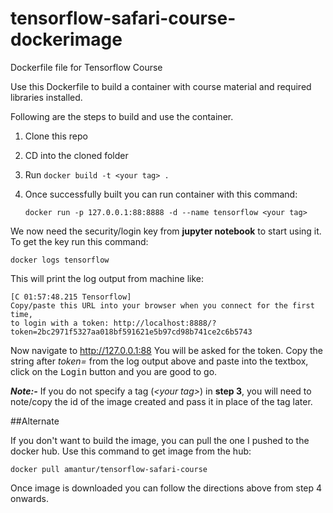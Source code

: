 # tensorflow-safari-course-dockerimage

Dockerfile file for Tensorflow Course

Use this Dockerfile to build a container with course material and required libraries installed. 

Following are the steps to build and use the container.

1. Clone this repo
2. CD into the cloned folder
3. Run `docker build -t <your tag> .`
4. Once successfully built you can run container with this command:

   `docker run -p 127.0.0.1:88:8888 -d --name tensorflow <your tag>`

We now need the security/login key from **jupyter notebook** to start using it. To get the key run this command:

 `docker logs tensorflow`
 
This will print the log output from machine like:

    [C 01:57:48.215 Tensorflow]
    Copy/paste this URL into your browser when you connect for the first time,
    to login with a token: http://localhost:8888/?token=2bc2971f5327aa018bf591621e5b97cd98b741ce2c6b5743
   
Now navigate to http://127.0.0.1:88 You will be asked for the token. Copy the string after *token=* from the log output above and paste into the textbox, click on the <kbd>Login</kbd> button and you are good to go.

_**Note:-**_ If you do not specify a tag (_&lt;your tag&gt;_) in **step 3**, you will need to note/copy the id of the image created and pass it in place of the tag later.

##Alternate

If you don't want to build the image, you can pull the one I pushed to the docker hub. Use this command to get image from the hub:

`docker pull amantur/tensorflow-safari-course`

Once image is downloaded you can follow the directions above from step 4 onwards.
